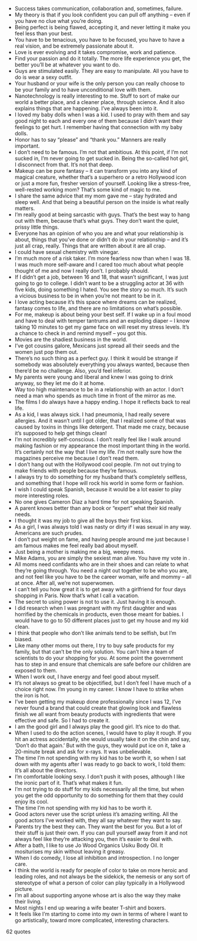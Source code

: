  - Success takes communication, collaboration and, sometimes, failure.
 - My theory is that if you look confident you can pull off anything – even if you have no clue what you’re doing.
 - Being perfect is being flawed, accepting it, and never letting it make you feel less than your best.
 - You have to be tenacious, you have to be focused, you have to have a real vision, and be extremely passionate about it.
 - Love is ever evolving and it takes compromise, work and patience.
 - Find your passion and do it totally. The more life experience you get, the better you’ll be at whatever you want to do.
 - Guys are stimulated easily. They are easy to manipulate. All you have to do is wear a sexy outfit.
 - Your husband or your wife is the only person you can really choose to be your family and to have unconditional love with them.
 - Nanotechnology is really interesting to me. Stuff to sort of make our world a better place, and a cleaner place, through science. And it also explains things that are happening. I’ve always been into it.
 - I loved my baby dolls when I was a kid. I used to pray with them and say good night to each and every one of them because I didn’t want their feelings to get hurt. I remember having that connection with my baby dolls.
 - Honor has to say “please” and “thank you.” Manners are really important.
 - I don’t need to be famous. I’m not that ambitious. At this point, if I’m not sucked in, I’m never going to get sucked in. Being the so-called hot girl, I disconnect from that. It’s not that deep.
 - Makeup can be pure fantasy – it can transform you into any kind of magical creature, whether that’s a superhero or a retro Hollywood icon or just a more fun, fresher version of yourself. Looking like a stress-free, well-rested working mom? That’s some kind of magic to me.
 - I share the same advice that my mom gave me – stay hydrated and sleep well. And that being a beautiful person on the inside is what really matters.
 - I’m really good at being sarcastic with guys. That’s the best way to hang out with them, because that’s what guys. They don’t want the quiet, prissy little things.
 - Everyone has an opinion of who you are and what your relationship is about, things that you’ve done or didn’t do in your relationship – and it’s just all crap, really. Things that are written about it are all crap.
 - I could have sexual chemistry with vinegar.
 - I’m much more of a risk taker. I’m more fearless now than when I was 18. I was much more self-aware and I cared too much about what people thought of me and now I really don’t. I probably should.
 - If I didn’t get a job, between 16 and 18, that wasn’t significant, I was just going to go to college. I didn’t want to be a struggling actor at 36 with five kids, doing something I hated. You see the story so much. It’s such a vicious business to be in when you’re not meant to be in it.
 - I love acting because it’s this space where dreams can be realized, fantasy comes to life, and there are no limitations on what’s possible.
 - For me, makeup is about being your best self. If I wake up in a foul mood and have to deal with temper tantrums and an exploding diaper – I know taking 10 minutes to get my game face on will reset my stress levels. It’s a chance to check in and remind myself – you got this.
 - Movies are the shadiest business in the world.
 - I’ve got cousins galore, Mexicans just spread all their seeds and the women just pop them out.
 - There’s no such thing as a perfect guy. I think it would be strange if somebody was absolutely everything you always wanted, because then there’d be no challenge. Also, you’d feel inferior.
 - My parents were young and liberal and knew I was going to drink anyway, so they let me do it at home.
 - Way too high maintenance to be in a relationship with an actor. I don’t need a man who spends as much time in front of the mirror as me.
 - The films I do always have a happy ending. I hope it reflects back to real life.
 - As a kid, I was always sick. I had pneumonia, I had really severe allergies. And it wasn’t until I got older, that I realized some of that was caused by toxins in things like detergent. That made me crazy, because it’s supposed to help get things clean!
 - I’m not incredibly self-conscious. I don’t really feel like I walk around making fashion or my appearance the most important thing in the world. It’s certainly not the way that I live my life. I’m not really sure how the magazines perceive me because I don’t read them.
 - I don’t hang out with the Hollywood cool people. I’m not out trying to make friends with people because they’re famous.
 - I always try to do something for my husband that’s completely selfless, and something that I hope will rock his world in some form or fashion.
 - I wish I could speak Spanish, because it would be a lot easier to play more interesting roles.
 - No one gives Cameron Diaz a hard time for not speaking Spanish.
 - A parent knows better than any book or “expert” what their kid really needs.
 - I thought it was my job to give all the boys their first kiss.
 - As a girl, I was always told I was nasty or dirty if I was sexual in any way. Americans are such prudes.
 - I don’t put weight on fame, and having people around me just because I am famous makes me feel really bad about myself.
 - Just being a mother is making me a big, weepy mess.
 - Mike Adams, you are simply the sexiest man alive. You have my vote in .
 - All moms need confidants who are in their shoes and can relate to what they’re going through. You need a night out together to be who you are, and not feel like you have to be the career woman, wife and mommy – all at once. After all, we’re not superwomen.
 - I can’t tell you how great it is to get away with a girlfriend for four days shopping in Paris. Now that’s what I call a vacation.
 - The secret to using power is not to use it. Just having it is enough.
 - I did research when I was pregnant with my first daughter and was horrified by the chemicals in products, even those meant for babies. I would have to go to 50 different places just to get my house and my kid clean.
 - I think that people who don’t like animals tend to be selfish, but I’m biased.
 - Like many other moms out there, I try to buy safe products for my family, but that can’t be the only solution. You can’t hire a team of scientists to do your shopping for you. At some point the government has to step in and ensure that chemicals are safe before our children are exposed to them.
 - When I work out, I have energy and feel good about myself.
 - It’s not always so great to be objectified, but I don’t feel I have much of a choice right now. I’m young in my career. I know I have to strike when the iron is hot.
 - I’ve been getting my makeup done professionally since I was 12, I’ve never found a brand that could create that glowing look and flawless finish we all want from beauty products with ingredients that were effective and safe. So I had to create it.
 - I am the good girl and I always play the good girl. It’s nice to do that.
 - When I used to do the action scenes, I would have to play it rough. If you hit an actress accidentally, she would usually take it on the chin and say, ‘Don’t do that again.’ But with the guys, they would put ice on it, take a 20-minute break and ask for x-rays. It was unbelievable.
 - The time I’m not spending with my kid has to be worth it, so when I sat down with my agents after I was ready to go back to work, I told them: It’s all about the directors.
 - I’m comfortable looking sexy. I don’t push it with poses, although I like the ironic part of it. That’s what makes it fun.
 - I’m not trying to do stuff for my kids necessarily all the time, but when you get the odd opportunity to do something for them that they could enjoy its cool.
 - The time I’m not spending with my kid has to be worth it.
 - Good actors never use the script unless it’s amazing writing. All the good actors I’ve worked with, they all say whatever they want to say.
 - Parents try the best they can. They want the best for you. But a lot of their stuff is just their own. If you can pull yourself away from it and not always feel like they’re attacking you, then it’s easier to deal with.
 - After a bath, I like to use Jo Wood Organics Usiku Body Oil. It mositurises my skin without leaving it greasy.
 - When I do comedy, I lose all inhibition and introspection. I no longer care.
 - I think the world is ready for people of color to take on more heroic and leading roles, and not always be the sidekick, the nemesis or any sort of stereotype of what a person of color can play typically in a Hollywood picture.
 - I’m all about supporting anyone whose art is also the way they make their living.
 - Most nights I end up wearing a wife beater T-shirt and boxers.
 - It feels like I’m starting to come into my own in terms of where I want to go artistically, toward more complicated, interesting characters.

62 quotes